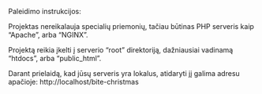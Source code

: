 Paleidimo instrukcijos:

Projektas nereikalauja specialių priemonių, tačiau būtinas PHP serveris kaip “Apache”, arba “NGINX”.

Projektą reikia įkelti į serverio “root” direktoriją, dažniausiai vadinamą “htdocs”, arba “public_html”.

Darant prielaidą, kad jūsų serveris yra lokalus, atidaryti jį galima adresu apačioje:
http://localhost/bite-christmas
